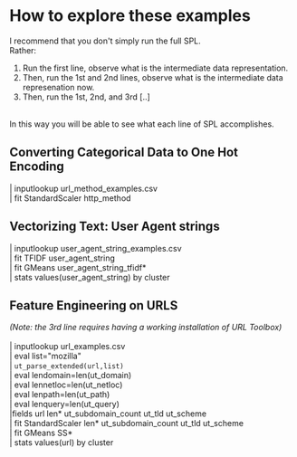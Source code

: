 # How to explore these examples #
I recommend that you don't simply run the full SPL.
<br>
Rather:
<br>
1. Run the first line, observe what is the intermediate data representation.
2. Then, run the 1st and 2nd lines, observe what is the intermediate data represenation now.
3. Then, run the 1st, 2nd, and 3rd [..]
<br>
In this way you will be able to see what each line of SPL accomplishes.

## Converting Categorical Data to One Hot Encoding ##
| inputlookup url_method_examples.csv 
<br>
| fit StandardScaler http_method

## Vectorizing Text: User Agent strings
| inputlookup user_agent_string_examples.csv
<br>
| fit TFIDF user_agent_string
<br>
| fit GMeans user_agent_string_tfidf*
<br>
| stats values(user_agent_string) by cluster

## Feature Engineering on URLS ##
*(Note: the 3rd line requires having a working installation of URL Toolbox)*
<br>
<br>
| inputlookup url_examples.csv
<br>
| eval list="mozilla"
<br>
| `ut_parse_extended(url,list)`
<br>
| eval lendomain=len(ut_domain)
<br>
| eval lennetloc=len(ut_netloc)
<br>
| eval lenpath=len(ut_path)
<br>
| eval lenquery=len(ut_query)
<br>
|fields url len* ut_subdomain_count ut_tld ut_scheme
<br>
| fit StandardScaler len* ut_subdomain_count ut_tld ut_scheme
<br>
| fit GMeans SS*
<br>
| stats values(url) by cluster
